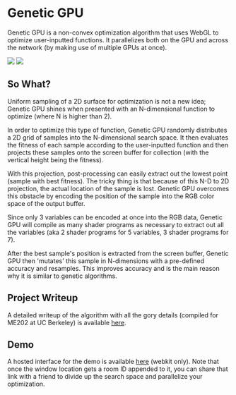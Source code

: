 # Genetic GPU

Genetic GPU is a non-convex optimization algorithm that uses WebGL to optimize user-inputted functions. It parallelizes both on the GPU and across the network (by making use of multiple GPUs at once).

<img src="http://petercottle.com/gpu1.PNG">

<img src="http://petercottle.com/gpu2.PNG">

## So What?

Uniform sampling of a 2D surface for optimization is not a new idea; Genetic GPU shines when presented with an N-dimensional function to optimize (where N is higher than 2).

In order to optimize this type of function, Genetic GPU randomly distributes a 2D grid of samples into the N-dimensional search space. It then evaluates the fitness of each sample according to the user-inputted function and then projects these samples onto the screen buffer for collection (with the vertical height being the fitness).

With this projection, post-processing can easily extract out the lowest point (sample with best fitness). The tricky thing is that because of this N-D to 2D projection, the actual location of the sample is lost. Genetic GPU overcomes this obstacle by encoding the position of the sample into the RGB color space of the output buffer.

Since only 3 variables can be encoded at once into the RGB data, Genetic GPU will compile as many shader programs as necessary to extract out all the variables (aka 2 shader programs for 5 variables, 3 shader programs for 7).

After the best sample's position is extracted from the screen buffer, Genetic GPU then 'mutates' this sample in N-dimensions with a pre-defined accuracy and resamples. This improves accuracy and is the main reason why it is similar to genetic algorithms.

## Project Writeup

A detailed writeup of the algorithm with all the gory details (compiled for ME202 at UC Berkeley) is available [here](http://petercottle.com/GGPUwriteup.pdf).

## Demo

A hosted interface for the demo is available [here](http://petercottle.com/GeneticGPU/index.html) (webkit only). Note that once the window location gets a room ID appended to it, you can share that link with a friend to divide up the search space and parallelize your optimization.


